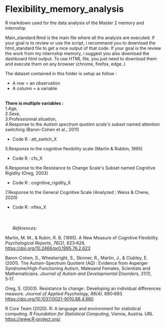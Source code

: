 # Flexibility_memory_analysis
R markdown used for the data analysis of the Master 2 memory and internship

Main_standard.Rmd is the main file where all the analysis are executed. If your goal is to review or use the script, i recommand you to download the html_standard file to get a nice output of that code. 
If your goal is the review the work from my internship memory, i suggest you also download the dashboard html output. 
To use HTML file, you just need to download them and execute them on any browser (chrome, firefox, edge..)

The dataset contained in this folder is setup as follow : 
* A row = an observation
* A column = a variable

\
**There is multiple variables :**\
1.Age,\
2.Sexe,\
3.Professionnal situation,\
4.Response to the *Autism spectrum quotien scale's subset* named attention switching (Baron-Cohen et al., 2011)
* Code R : att_switch_X

5.Response to the cognitive flexibility scale (Martin & Rubbin, 1995)
* Code R : cfs_X

6.Response to the Resistance to Change Scale's Subset named Cognitive Rigidity (Oreg, 2003)
* Code R : cognitive_rigidity_X

7.Response to the General Cognitive Scale (Analyzed ; Weiss & Chene, 2020)
* Code R : nflex_X
\
\
\
\
*Références:*

Martin, M. M., & Rubin, R. B. (1995). A New Measure of Cognitive Flexibility. 
    *Psychological Reports, 76(2)*, 623‑626. https://doi.org/10.2466/pr0.1995.76.2.623

Baron-Cohen, S., Wheelwright, S., Skinner, R., Martin, J., & Clubley, E. (2001). The Autism-Spectrum Quotient (AQ) : 
    Evidence from Asperger Syndrome/High-Functioning Autism, Malesand Females, Scientists and Mathematicians. 
    *Journal of Autism and Developmental Disorders, 31(1)*, 5‑17.

Oreg, S. (2003). Resistance to change : Developing an individual differences measure. 
    *Journal of Applied Psychology, 88(4)*, 680‑693. https://doi.org/10.1037/0021-9010.88.4.680

R Core Team (2020). R: A language and environment for statistical computing. *R Foundation for Statistical Computing*,
     Vienna, Austria. URL https://www.R-project.org/.
